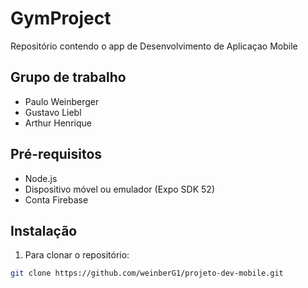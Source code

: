 # GymProject

Repositório contendo o app de Desenvolvimento de Aplicaçao Mobile 

## Grupo de trabalho
- Paulo Weinberger
- Gustavo Liebl
- Arthur Henrique


## Pré-requisitos
- Node.js
- Dispositivo móvel ou emulador (Expo SDK 52)
- Conta Firebase

## Instalação
1. Para clonar o repositório:
```bash
git clone https://github.com/weinberG1/projeto-dev-mobile.git
```
